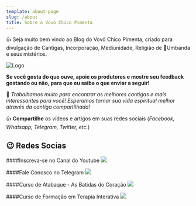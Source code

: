 ```yaml
---
template: about-page
slug: /about
title: Sobre o Vovô Chico Pimenta
---
```

👍 Seja muito bem vindo ao Blog do Vovô Chico Pimenta, criado para divulgação de Cantigas, Incorporação, Mediunidade, Religião de 🤍Umbanda e seus mistérios.

![Logo](/assets/sobre-post-vovo-chico-pimenta.jpg "Logo")

**Se você gosta do que ouve, apoie os produtores e mostre seu feedback gostando ou não, para que eu saiba o que enviar a seguir!**

🚨 *Trabalhamos muito para encontrar as melhores cantigas e mais interessantes para você! Esperamos tornar sua vida espiritual melhor através da cantiga compartilhada!*

👍 **Compartilhe** os vídeos e artigos em suas redes sociais (*Facebook, Whatsapp, Telegram, Twitter, etc.*)

## 😉 Redes Socias
####Inscreva-se no Canal do Youtube 
[![](/assets/1-canal-youtube.png)](https://youtube.com/channel/UCQdWrQlNuy2CAWrsGGDs_Wg?sub_confirmation=1)

####Fale Conosco no Telegram
[![](/assets/1-telegram.png)](https://bit.ly/canal-telegram-vcp)

####Curso de Atabaque - As Batidas do Coração
[![](/assets/1-atabaque.jpg)](https://go.hotmart.com/F45176304M)

####Curso de Formação em Terapia Interativa
[![](/assets/1-terapia_integrativa.jpg)](https://go.hotmart.com/M45176163U)


